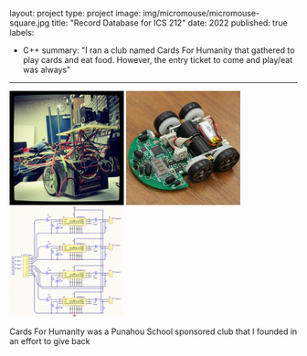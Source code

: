 
layout: project
type: project
image: img/micromouse/micromouse-square.jpg
title: "Record Database for ICS 212"
date: 2022
published: true
labels:
  - C++
summary: "I ran a club named Cards For Humanity that gathered to play cards and eat food. However, the entry ticket to come and play/eat was always"
---

<div class="text-center p-4">
  <img width="200px" src="../img/micromouse/micromouse-robot.png" class="img-thumbnail" >
  <img width="200px" src="../img/micromouse/micromouse-robot-2.jpg" class="img-thumbnail" >
  <img width="200px" src="../img/micromouse/micromouse-circuit.png" class="img-thumbnail" >
</div>

Cards For Humanity was a Punahou School sponsored club that I founded in an effort to give back 
